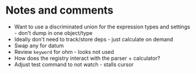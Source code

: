 # Notes and comments

- Want to use a discriminated union for the expression types and settings - don't dump in one object/type
- Ideally don't need to track/store deps - just calculate on demand
- Swap any for datum
- Review `keyword` for ohm - looks not used
- How does the registry interact with the parser + calculator?
- Adjust test command to not watch - stalls cursor
